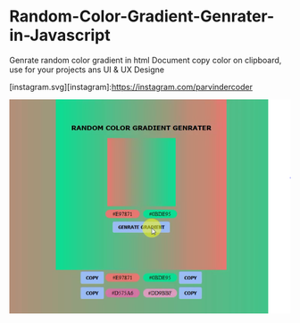 # Random-Color-Gradient-Genrater-in-Javascript
Genrate random color gradient in html Document copy color on clipboard, use for your projects ans UI &amp; UX Designe

[instagram.svg][instagram]:https://instagram.com/parvindercoder

![](Demo_Output.PNG)
